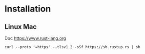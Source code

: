 # Installation
## Linux Mac
Doc https://www.rust-lang.org

```shell
curl --proto '=https' --tlsv1.2 -sSf https://sh.rustup.rs | sh
```
